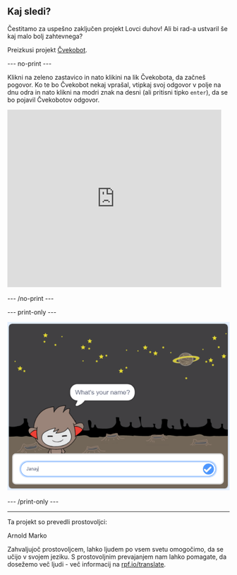 ## Kaj sledi?

Čestitamo za uspešno zaključen projekt Lovci duhov! Ali bi rad-a ustvaril še kaj malo bolj zahtevnega?

Preizkusi projekt [Čvekobot](https://projects.raspberrypi.org/en/projects/chatbot?utm_source=pathway&utm_medium=whatnext&utm_campaign=projects).

--- no-print ---

Klikni na zeleno zastavico in nato klikini na lik Čvekobota, da začneš pogovor. Ko te bo Čvekobot nekaj vprašal, vtipkaj svoj odgovor v polje na dnu odra in nato klikni na modri znak na desni (ali pritisni tipko `enter`), da se bo pojavil Čvekobotov odgovor.

<div class="scratch-preview">
  <iframe allowtransparency="true" width="485" height="402" src="https://scratch.mit.edu/projects/embed/248864190/?autostart=false" 
  frameborder="0" scrolling="no"></iframe>
</div>

--- /no-print ---

--- print-only ---

![dokončan projekt](images/chatbot-preview.png)

--- /print-only ---

***

Ta projekt so prevedli prostovoljci:

Arnold Marko

Zahvaljujoč prostovoljcem, lahko ljudem po vsem svetu omogočimo, da se učijo v svojem jeziku. S prostovoljnim prevajanjem nam lahko pomagate, da dosežemo več ljudi - več informacij na [rpf.io/translate](https://rpf.io/translate).